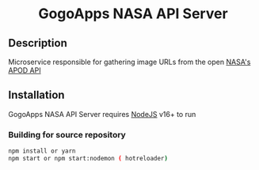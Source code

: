 # <p align="center">GogoApps NASA API Server </p>

## Description

Microservice responsible for gathering image URLs from the open
[NASA's APOD API](https://github.com/nasa/apod-api)

## Installation

GogoApps NASA API Server requires [NodeJS](https://nodejs.org/) v16+ to run

### Building for source repository

```sh
npm install or yarn
npm start or npm start:nodemon ( hotreloader)
```

